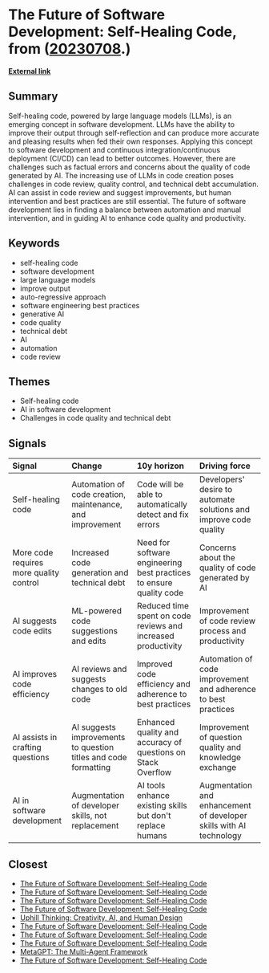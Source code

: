 # __The Future of Software Development: Self-Healing Code__, from ([20230708](https://kghosh.substack.com/p/20230708).)

__[External link](https://stackoverflow.blog/2023/06/07/self-healing-code-is-the-future-of-software-development/#:~:text=Developers%20love%20automating%20solutions%20to,at%20an%20entirely%20new%20level.)__



## Summary

Self-healing code, powered by large language models (LLMs), is an emerging concept in software development. LLMs have the ability to improve their output through self-reflection and can produce more accurate and pleasing results when fed their own responses. Applying this concept to software development and continuous integration/continuous deployment (CI/CD) can lead to better outcomes. However, there are challenges such as factual errors and concerns about the quality of code generated by AI. The increasing use of LLMs in code creation poses challenges in code review, quality control, and technical debt accumulation. AI can assist in code review and suggest improvements, but human intervention and best practices are still essential. The future of software development lies in finding a balance between automation and manual intervention, and in guiding AI to enhance code quality and productivity.

## Keywords

* self-healing code
* software development
* large language models
* improve output
* auto-regressive approach
* software engineering best practices
* generative AI
* code quality
* technical debt
* AI
* automation
* code review

## Themes

* Self-healing code
* AI in software development
* Challenges in code quality and technical debt

## Signals

| Signal                                  | Change                                                          | 10y horizon                                                         | Driving force                                                       |
|:----------------------------------------|:----------------------------------------------------------------|:--------------------------------------------------------------------|:--------------------------------------------------------------------|
| Self-healing code                       | Automation of code creation, maintenance, and improvement       | Code will be able to automatically detect and fix errors            | Developers' desire to automate solutions and improve code quality   |
| More code requires more quality control | Increased code generation and technical debt                    | Need for software engineering best practices to ensure quality code | Concerns about the quality of code generated by AI                  |
| AI suggests code edits                  | ML-powered code suggestions and edits                           | Reduced time spent on code reviews and increased productivity       | Improvement of code review process and productivity                 |
| AI improves code efficiency             | AI reviews and suggests changes to old code                     | Improved code efficiency and adherence to best practices            | Automation of code improvement and adherence to best practices      |
| AI assists in crafting questions        | AI suggests improvements to question titles and code formatting | Enhanced quality and accuracy of questions on Stack Overflow        | Improvement of question quality and knowledge exchange              |
| AI in software development              | Augmentation of developer skills, not replacement               | AI tools enhance existing skills but don't replace humans           | Augmentation and enhancement of developer skills with AI technology |

## Closest

* [The Future of Software Development: Self-Healing Code](b40abee8454abdd879147c0e086bb9c1)
* [The Future of Software Development: Self-Healing Code](b40abee8454abdd879147c0e086bb9c1)
* [The Future of Software Development: Self-Healing Code](b40abee8454abdd879147c0e086bb9c1)
* [The Future of Software Development: Self-Healing Code](b40abee8454abdd879147c0e086bb9c1)
* [Uphill Thinking: Creativity, AI, and Human Design](92ae644db3cc8e4d0fb262bac8413f8b)
* [The Future of Software Development: Self-Healing Code](b40abee8454abdd879147c0e086bb9c1)
* [The Future of Software Development: Self-Healing Code](b40abee8454abdd879147c0e086bb9c1)
* [The Future of Software Development: Self-Healing Code](b40abee8454abdd879147c0e086bb9c1)
* [MetaGPT: The Multi-Agent Framework](0cf9069c3a60ab8376522614af32de62)
* [The Future of Software Development: Self-Healing Code](b40abee8454abdd879147c0e086bb9c1)